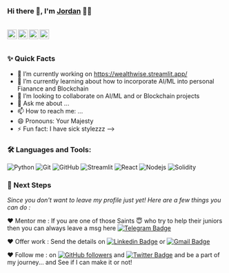 ### Hi there 👋, I'm [Jordan](https://github.com/majikthise911) 👨‍💻

<br/>

<a href="https://www.linkedin.com/in/jordan-clayton/">
  <img align="left" alt="Jordan's Linkedin" width="22px" src="https://cdn.jsdelivr.net/npm/simple-icons@v3/icons/linkedin.svg" />
</a>

<a href="https://twitter.com/JordanJClayton2">
  <img align="left" alt="Jordan Clayton | Twitter" width="22px" src="https://cdn.jsdelivr.net/npm/simple-icons@v3/icons/twitter.svg" />
</a>

<a href="https://t.me/jordan_clayton">
  <img align="left" alt="Jordan Clayton | Twitter" width="22px" src="https://cdn.jsdelivr.net/npm/simple-icons@v3/icons/telegram.svg" />
</a>

<a href="mailto:jordan_clayton@proton.me">
  <img align="left" alt="Jordan's Email" width="22px" src="https://cdn.jsdelivr.net/npm/simple-icons@v3/icons/protonmail.svg" />
</a>
<br />
<br/>

### ✨ Quick Facts

- 🔭 I’m currently working on https://wealthwise.streamlit.app/
- 🌱 I’m currently learning about how to incorporate AI/ML into personal Fianance and Blockchain 
- 👯 I’m looking to collaborate on AI/ML and or Blockchain projects 
- 💬 Ask me about ...
- 📫 How to reach me: ...
- 😄 Pronouns: Your Majesty 
- ⚡ Fun fact: I have sick stylezzz
-->
### 🛠️ Languages and Tools:
![Python](https://img.shields.io/badge/-Python-black?style=flat-square&logo=Python)
![Git](https://img.shields.io/badge/-Git-black?style=flat-square&logo=git)
![GitHub](https://img.shields.io/badge/-GitHub-black?style=flat-square&logo=github)
![Streamlit](https://img.shields.io/badge/-Streamlit-black?style=flat-square&logo=streamlit)
![React](https://img.shields.io/badge/-React-black?style=flat-square&logo=react)
![Nodejs](https://img.shields.io/badge/-Nodejs-black?style=flat-square&logo=Node.js)
![Solidity](https://img.shields.io/badge/-Solidity-black?style=flat-square&logo=Solidity)

### 👣 Next Steps

_Since you don't want to leave my profile just yet! Here are a few things you can do :_

❤️ Mentor me : If you are one of those Saints 😇 who try to help their juniors then you can always leave a msg here [![Telegram Badge](https://img.shields.io/badge/-Jordan-2399ff?style=flat-square&logo=Telegram&logoColor=white&link=https://t.me/amanatg0/)](https://t.me/jordan_clayton)

❤️ Offer work : Send the details on [![Linkedin Badge](https://img.shields.io/badge/-Jordan_Clayton-blue?style=flat-square&logo=Linkedin&logoColor=white&link=https://www.linkedin.com/in/aman-atg/)](https://www.linkedin.com/in/jordan-clayton/)
or [![Gmail Badge](https://img.shields.io/badge/-Protonmail-black?style=flat-square&logo=Protonmail)](mailto:jordan_clayton@proton.me)

❤️ Follow me : on [![GitHub followers](https://img.shields.io/github/followers/aman-atg?label=Follow&style=social)](https://github.com/majikthise911) and [![Twitter Badge](https://img.shields.io/badge/-@aman_atg-1ca0f1?style=flat-square&labelColor=1ca0f1&logo=twitter&logoColor=white&link=https://twitter.com/jordanjclayton2)](https://twitter.com/JordanJClayton2)
and be a part of my journey... and See if I can make it or not!



<!--
**majikthise911/majikthise911** is a ✨ _special_ ✨ repository because its `README.md` (this file) appears on your GitHub profile.

Here are some ideas to get you started:

- 🔭 I’m currently working on https://wealthwise.streamlit.app/
- 🌱 I’m currently learning about how to incorporate AI/ML into personal Fianance and Blockchain 
- 👯 I’m looking to collaborate on AI/ML and or Blockchain projects 
- 💬 Ask me about ...
- 📫 How to reach me: ...
- 😄 Pronouns: Your Majesty 
- ⚡ Fun fact: I have sick stylezzz

❤️ Support me : (Give me your money 💰) So that I can upgrade my slow Desktop 🥺😌... [![Donate](https://img.shields.io/badge/$$-Support-green.svg?style=flat)](0x71b5A10A708984c9EA7cD69b62E21083bcEf4Ef5)
-->
